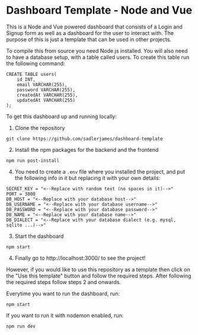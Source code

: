 # Dashboard Template - Node and Vue
This is a Node and Vue powered dashboard that consists of a Login and Signup form as well as a dashboard for the user to interact with.
The purpose of this is just a template that can be used in other projects.

To compile this from source you need Node.js installed. You will also need to have a database setup, with a table called users. To create this table run the following command:

```
CREATE TABLE users(
    id INT,
    email VARCHAR(255),
    password VARCHAR(255),
    createdAt VARCHAR(255),
    updatedAt VARCHAR(255)
);
```

To get this dashboard up and running locally:
1. Clone the repository

 `git clone https://github.com/sadlerjames/dashboard-template`

2. Install the npm packages for the backend and the frontend

 `npm run post-install`

4. You need to create a `.env` file where you installed the project, and put the following info in it but replacing it with your own details:

```
SECRET_KEY = "<--Replace with random text (no spaces in it)-->"
PORT = 3000
DB_HOST = "<--Replace with your database host-->"
DB_USERNAME = "<--Replace with your database username-->"
DB_PASSWORD = "<--Replace with your database password-->"
DB_NAME = "<--Replace with your database name-->"
DB_DIALECT = "<--Replace with your database dialect (e.g. mysql, sqlite ...)-->"
```

3. Start the dashboard

`npm start`

4. Finally go to http://localhost:3000/ to see the project!

However, if you would like to use this repository as a template then click on the "Use this template" button and follow the required steps. After following the required steps follow steps 2 and onwards.

Everytime you want to run the dashboard, run:

`npm start`

If you want to run it with nodemon enabled, run:

`npm run dev`

